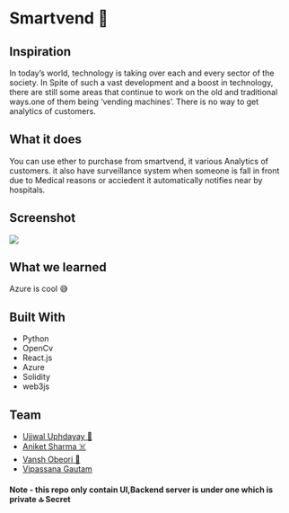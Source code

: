 <p align="center">
<h1>  Smartvend 🎰  </h1>
</p>

## Inspiration
In today’s world, technology is taking over each and every sector of the society. In Spite of such a vast development and a boost in technology, there are still some areas that continue to work on the old and traditional ways.one of them being ‘vending machines’. There is no way to get analytics of customers.
## What it does
You can use ether to purchase from smartvend, it various Analytics of customers. it also have surveillance system when someone is fall in front due to Medical reasons or acciedent it automatically  notifies near by hospitals.
## Screenshot
![](https://github.com/teambingo/hack-vsit-2018/blob/master/ss.jpeg?raw=true)
## What we learned
Azure is cool 😅

## Built With
- Python
- OpenCv
- React.js
- Azure
- Solidity
- web3js
## Team
- [Ujjwal Uphdayay 🎂](https://github.com/Ujjwal-9)
- [Aniket Sharma ☠️](https://github.com/aniket965)
- [Vansh Obeori 🐄](https://github.com/vanshoberoi)
- [Vipassana Gautam](https://github.com/vipassna)
#### Note - this repo only contain UI,Backend server is under one which is private 🔝 Secret

